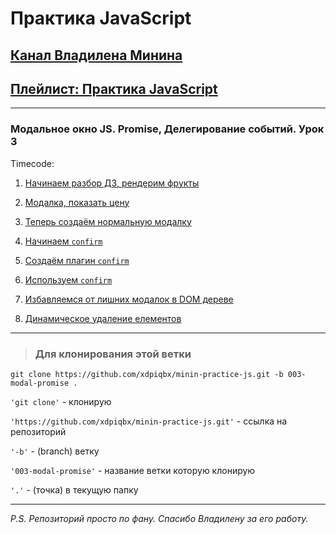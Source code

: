 # Практика JavaScript

## [Канал Владилена Минина](https://www.youtube.com/c/VladilenMinin)

## [Плейлист: Практика JavaScript](https://www.youtube.com/playlist?list=PLqKQF2ojwm3n-ufn3E-l6Y0VxDrj3hM5M)

---

### Модальное окно JS. Promise, Делегирование событий. Урок 3

Timecode:

1. [Начинаем разбор ДЗ, рендерим фрукты](https://youtu.be/GVGq0iy8GQE?list=PLqKQF2ojwm3n-ufn3E-l6Y0VxDrj3hM5M&t=23)

2. [Модалка, показать цену](https://youtu.be/GVGq0iy8GQE?list=PLqKQF2ojwm3n-ufn3E-l6Y0VxDrj3hM5M&t=384)

3. [Теперь создаём нормальную модалку](https://youtu.be/GVGq0iy8GQE?list=PLqKQF2ojwm3n-ufn3E-l6Y0VxDrj3hM5M&t=592)

4. [Начинаем `confirm`](https://youtu.be/GVGq0iy8GQE?list=PLqKQF2ojwm3n-ufn3E-l6Y0VxDrj3hM5M&t=907)

5. [Создаём плагин `confirm`](https://youtu.be/GVGq0iy8GQE?list=PLqKQF2ojwm3n-ufn3E-l6Y0VxDrj3hM5M&t=1151)

6. [Используем `confirm`](https://youtu.be/GVGq0iy8GQE?list=PLqKQF2ojwm3n-ufn3E-l6Y0VxDrj3hM5M&t=1370)

7. [Избавляемся от лишних модалок в DOM дереве](https://youtu.be/GVGq0iy8GQE?list=PLqKQF2ojwm3n-ufn3E-l6Y0VxDrj3hM5M&t=1527)

8. [Динамическое удаление елементов](https://youtu.be/GVGq0iy8GQE?list=PLqKQF2ojwm3n-ufn3E-l6Y0VxDrj3hM5M&t=1648)

---

> ### Для клонирования этой ветки

```code
git clone https://github.com/xdpiqbx/minin-practice-js.git -b 003-modal-promise .
```

`'git clone'` - клонирую

`'https://github.com/xdpiqbx/minin-practice-js.git'` - ссылка на репозиторий

`'-b'` - (branch) ветку

`'003-modal-promise'` - название ветки которую клонирую

`'.'` - (точка) в текущую папку

---

_P.S. Репозиторий просто по фану. Спасибо Владилену за его работу._
